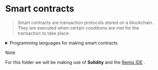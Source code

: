 # Smart contracts

> Smart contracts are transaction protocols stored on a blockchain. They are executed when certain conditions are met for the transaction to take place

<details>
  <summary>Programming languages for making smart contracts</summary>

  + Solidity
  + Haskell
  + Python
  + C++
  + Java
  + Clarity
  + Golang
    
</details>

> [!NOTE]
> For this folder we will be making use of **Solidity** and the [Remix IDE](https://remix.ethereum.org/#lang=en&optimize=false&runs=200&evmVersion=null&version=soljson-v0.8.26+commit.8a97fa7a.js) .
